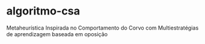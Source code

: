 # algoritmo-csa
Metaheurística Inspirada no Comportamento do Corvo com Multiestratégias de aprendizagem baseada em oposição
